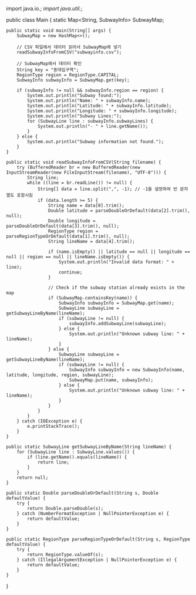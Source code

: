 import java.io.*;
import java.util.*;

public class Main {
    static Map<String, SubwayInfo> SubwayMap;

    public static void main(String[] args) {
        SubwayMap = new HashMap<>();

        // CSV 파일에서 데이터 읽어서 SubwayMap에 넣기
        readSubwayInfoFromCSV("subwayinfo.csv");

        // SubwayMap에서 데이터 확인
        String key = "동대입구역";
        RegionType region = RegionType.CAPITAL;
        SubwayInfo subwayInfo = SubwayMap.get(key);

        if (subwayInfo != null && subwayInfo.region == region) {
            System.out.println("Subway found:");
            System.out.println("Name: " + subwayInfo.name);
            System.out.println("Latitude: " + subwayInfo.latitude);
            System.out.println("Longitude: " + subwayInfo.longitude);
            System.out.println("Subway Lines:");
            for (SubwayLine line : subwayInfo.subwayLines) {
                System.out.println("- " + line.getName());
            }
        } else {
            System.out.println("Subway information not found.");
        }
    }

    public static void readSubwayInfoFromCSV(String filename) {
        try (BufferedReader br = new BufferedReader(new InputStreamReader(new FileInputStream(filename), "UTF-8"))) {
            String line;
            while ((line = br.readLine()) != null) {
                String[] data = line.split(",", -1); // -1을 설정하여 빈 문자열도 포함시킴
                if (data.length >= 5) {
                    String name = data[0].trim();
                    Double latitude = parseDoubleOrDefault(data[2].trim(), null);
                    Double longitude = parseDoubleOrDefault(data[3].trim(), null);
                    RegionType region = parseRegionTypeOrDefault(data[1].trim(), null);
                    String lineName = data[4].trim();

                    if (name.isEmpty() || latitude == null || longitude == null || region == null || lineName.isEmpty()) {
                        System.out.println("Invalid data format: " + line);
                        continue;
                    }

                    // Check if the subway station already exists in the map
                    if (SubwayMap.containsKey(name)) {
                        SubwayInfo subwayInfo = SubwayMap.get(name);
                        SubwayLine subwayLine = getSubwayLineByName(lineName);
                        if (subwayLine != null) {
                            subwayInfo.addSubwayLine(subwayLine);
                        } else {
                            System.out.println("Unknown subway line: " + lineName);
                        }
                    } else {
                        SubwayLine subwayLine = getSubwayLineByName(lineName);
                        if (subwayLine != null) {
                            SubwayInfo subwayInfo = new SubwayInfo(name, latitude, longitude, region, subwayLine);
                            SubwayMap.put(name, subwayInfo);
                        } else {
                            System.out.println("Unknown subway line: " + lineName);
                        }
                    }
                }
            }
        } catch (IOException e) {
            e.printStackTrace();
        }
    }

    public static SubwayLine getSubwayLineByName(String lineName) {
        for (SubwayLine line : SubwayLine.values()) {
            if (line.getName().equals(lineName)) {
                return line;
            }
        }
        return null;
    }

    public static Double parseDoubleOrDefault(String s, Double defaultValue) {
        try {
            return Double.parseDouble(s);
        } catch (NumberFormatException | NullPointerException e) {
            return defaultValue;
        }
    }

    public static RegionType parseRegionTypeOrDefault(String s, RegionType defaultValue) {
        try {
            return RegionType.valueOf(s);
        } catch (IllegalArgumentException | NullPointerException e) {
            return defaultValue;
        }
    }
}
